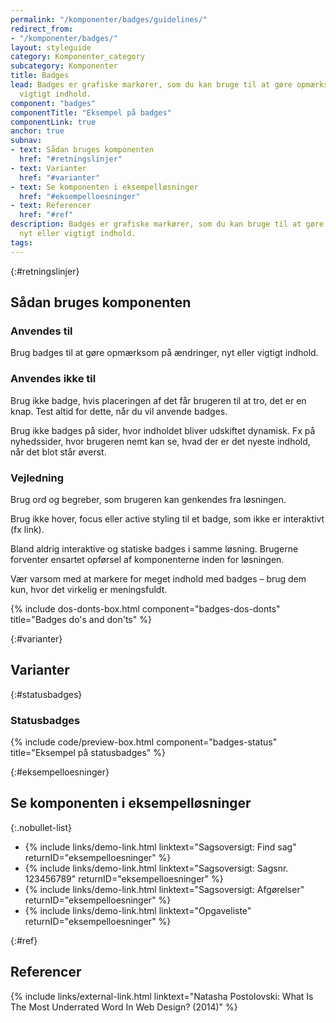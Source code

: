 ```yaml
---
permalink: "/komponenter/badges/guidelines/"
redirect_from:
- "/komponenter/badges/"
layout: styleguide
category: Komponenter_category
subcategory: Komponenter
title: Badges
lead: Badges er grafiske markører, som du kan bruge til at gøre opmærksom på nyt eller
  vigtigt indhold.
component: "badges"
componentTitle: "Eksempel på badges"
componentLink: true
anchor: true
subnav:
- text: Sådan bruges komponenten
  href: "#retningslinjer"
- text: Varianter
  href: "#varianter"
- text: Se komponenten i eksempelløsninger
  href: "#eksempelloesninger"
- text: Referencer
  href: "#ref"
description: Badges er grafiske markører, som du kan bruge til at gøre opmærksom på
  nyt eller vigtigt indhold.
tags: 
---
```


{:#retningslinjer}
## Sådan bruges komponenten

### Anvendes til

Brug badges til at gøre opmærksom på ændringer, nyt eller vigtigt indhold.

### Anvendes ikke til

Brug ikke badge, hvis placeringen af det får brugeren til at tro, det er en knap. Test altid for dette, når du vil anvende badges.

Brug ikke badges på sider, hvor indholdet bliver udskiftet dynamisk. Fx på nyhedssider, hvor brugeren nemt kan se, hvad der er det nyeste indhold, når det blot står øverst.

### Vejledning

Brug ord og begreber, som brugeren kan genkendes fra løsningen.

Brug ikke hover, focus eller active styling til et badge, som ikke er interaktivt (fx link).

Bland aldrig interaktive og statiske badges i samme løsning. Brugerne forventer ensartet opførsel af komponenterne inden for løsningen.

Vær varsom med at markere for meget indhold med badges – brug dem kun, hvor det virkelig er meningsfuldt.

{% include dos-donts-box.html component="badges-dos-donts" title="Badges do's and don'ts" %}

{:#varianter}
## Varianter

{:#statusbadges}
### Statusbadges

{% include code/preview-box.html component="badges-status" title="Eksempel på statusbadges" %}

{:#eksempelloesninger}
## Se komponenten i eksempelløsninger

{:.nobullet-list}
- {% include links/demo-link.html linktext="Sagsoversigt: Find sag" returnID="eksempelloesninger" %}
- {% include links/demo-link.html linktext="Sagsoversigt: Sagsnr. 123456789" returnID="eksempelloesninger" %}
- {% include links/demo-link.html linktext="Sagsoversigt: Afgørelser" returnID="eksempelloesninger" %}
- {% include links/demo-link.html linktext="Opgaveliste" returnID="eksempelloesninger" %}

{:#ref}
## Referencer

{% include links/external-link.html linktext="Natasha Postolovski: What Is The Most Underrated Word In Web Design? (2014)" %}